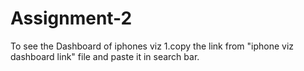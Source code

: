 # Assignment-2

To see the Dashboard of iphones viz 
1.copy the link from "iphone viz dashboard link" file and paste it in search bar.
